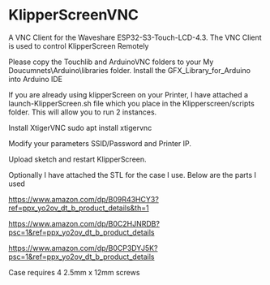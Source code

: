 # KlipperScreenVNC
A VNC Client for the Waveshare ESP32-S3-Touch-LCD-4.3.  The VNC Client is used to control KlipperScreen Remotely


Please copy the Touchlib and ArduinoVNC folders to your My Doucumnets\Arduino\libraries  folder.
Install the GFX_Library_for_Arduino into Arduino IDE

If you are already using klipperScreen on your Printer, I have attached a launch-KlipperScreen.sh file which you place in the Klipperscreen/scripts folder.  This will allow you to run 2 instances.

Install XtigerVNC  sudo apt install xtigervnc

Modify your parameters SSID/Password and Printer IP.

Upload sketch and restart KlipperScreen.

Optionally I have attached the STL for the case I use.  Below are the parts I used

https://www.amazon.com/dp/B09R43HCY3?ref=ppx_yo2ov_dt_b_product_details&th=1

https://www.amazon.com/dp/B0C2HJNRDB?psc=1&ref=ppx_yo2ov_dt_b_product_details

https://www.amazon.com/dp/B0CP3DYJ5K?psc=1&ref=ppx_yo2ov_dt_b_product_details

Case requires 4 2.5mm x 12mm screws







